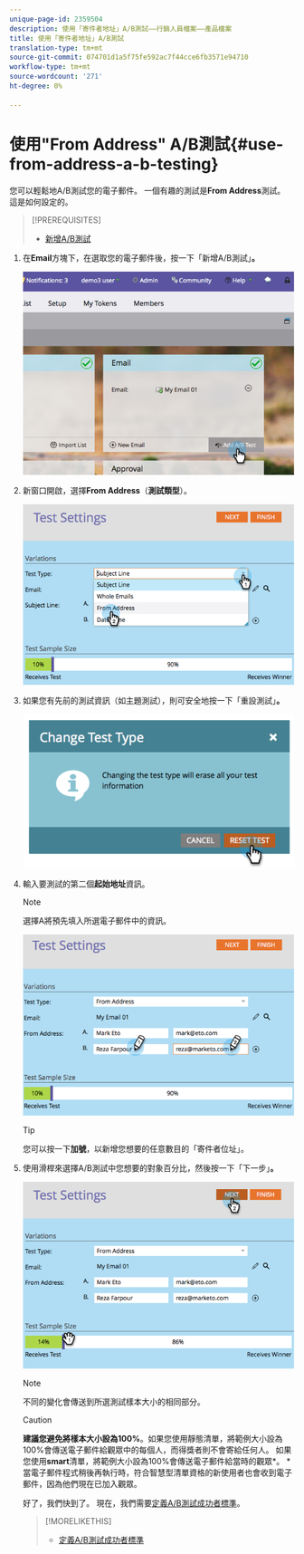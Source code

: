 ```yaml
---
unique-page-id: 2359504
description: 使用「寄件者地址」A/B測試——行銷人員檔案——產品檔案
title: 使用「寄件者地址」A/B測試
translation-type: tm+mt
source-git-commit: 074701d1a5f75fe592ac7f44cce6fb3571e94710
workflow-type: tm+mt
source-wordcount: '271'
ht-degree: 0%

---
```



# 使用&quot;From Address&quot; A/B測試{#use-from-address-a-b-testing}

您可以輕鬆地A/B測試您的電子郵件。 一個有趣的測試是&#x200B;**From Address**&#x200B;測試。 這是如何設定的。

>[!PREREQUISITES]
>
>* [新增A/B測試](add-an-a-b-test.md)

>



1. 在&#x200B;**Email**&#x200B;方塊下，在選取您的電子郵件後，按一下「新增A/B測試」**。**

   ![](assets/image2014-9-12-15-3a32-3a8.png)

1. 新窗口開啟，選擇&#x200B;**From Address**（**測試類型**）。

   ![](assets/image2014-9-12-15-3a32-3a22.png)

1. 如果您有先前的測試資訊（如主題測試），則可安全地按一下「重設測試」**。**

   ![](assets/image2014-9-12-15-3a32-3a28.png)

1. 輸入要測試的第二個&#x200B;**起始地址**&#x200B;資訊。

   >[!NOTE]
   >
   >選擇A將預先填入所選電子郵件中的資訊。

   ![](assets/image2014-9-12-15-3a32-3a34.png)

   >[!TIP]
   >
   >您可以按一下&#x200B;**加號**，以新增您想要的任意數目的「寄件者位址」。

1. 使用滑桿來選擇A/B測試中您想要的對象百分比，然後按一下「下一步」**。**

   ![](assets/image2014-9-12-15-3a33-3a41.png)

   >[!NOTE]
   >
   >不同的變化會傳送到所選測試樣本大小的相同部分。

   >[!CAUTION]
   >
   >**建議您避免將樣本大小設為100%**。如果您使用靜態清單，將範例大小設為100%會傳送電子郵件給觀眾中的每個人，而得獎者則不會寄給任何人。 如果您使用&#x200B;**smart**&#x200B;清單，將範例大小設為100%會傳送電子郵件給當時的觀眾*。 *當電子郵件程式稍後再執行時，符合智慧型清單資格的新使用者也會收到電子郵件，因為他們現在已加入觀眾。

   好了，我們快到了。 現在，我們需要[定義A/B測試成功者標準](define-the-a-b-test-winner-criteria.md)。

   >[!MORELIKETHIS]
   >
   >
   >    
   >    
   >    * [定義A/B測試成功者標準](define-the-a-b-test-winner-criteria.md)


